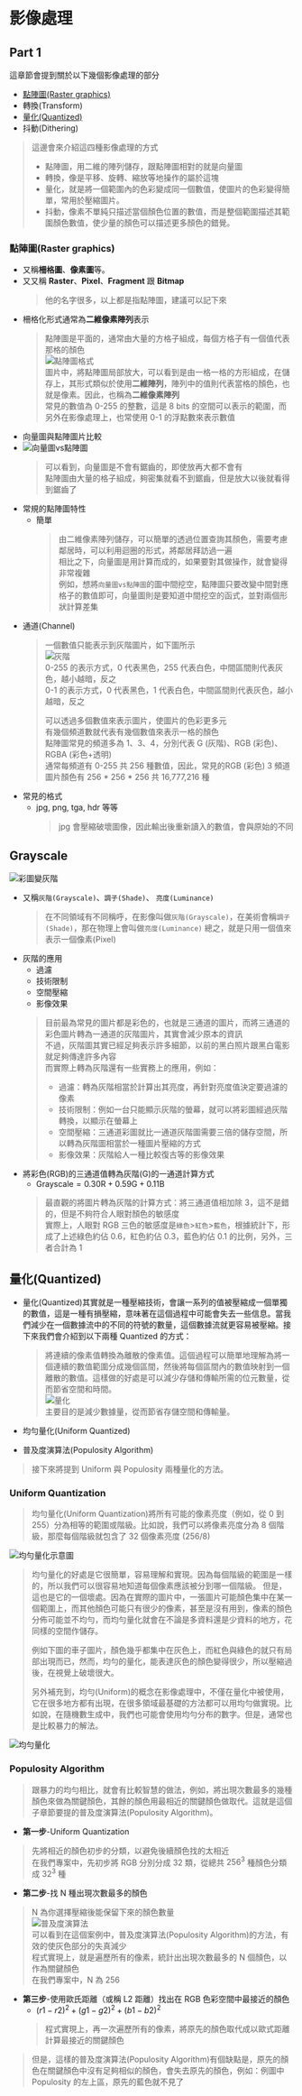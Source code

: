 # 影像處理 

## Part 1

這章節會提到關於以下幾個影像處理的部分

* [點陣圖(Raster graphics)](#點陣圖raster-graphics)
* 轉換(Transform)
* [量化(Quantized)](#量化quantized)
* 抖動(Dithering)

> 這邊會來介紹這四種影像處理的方式
> * 點陣圖，用二維的陣列儲存，跟點陣圖相對的就是向量圖
> * 轉換，像是平移、旋轉、縮放等地操作的屬於這塊
> * 量化，就是將一個範圍內的色彩變成同一個數值，使圖片的色彩變得簡單，常用於壓縮圖片。
> * 抖動，像素不單純只描述當個顏色位置的數值，而是整個範圍描述其範圍顏色數值，使少量的顏色可以描述更多顏色的錯覺。

### 點陣圖(Raster graphics)

* 又稱**柵格圖**、**像素圖**等。
* 又又稱 **Raster**、**Pixel**、**Fragment** 跟 **Bitmap**
  > 他的名字很多，以上都是指點陣圖，建議可以記下來
* 柵格化形式通常為**二維像素陣列**表示
  > 點陣圖是平面的，通常由大量的方格子組成，每個方格子有一個值代表那格的顏色  
  > ![點陣圖格式](./Assets/P1/點陣圖格式.png)  
  > 圖片中，將點陣圖局部放大，可以看到是由一格一格的方形組成，在儲存上，其形式類似於使用**二維陣列**，陣列中的值則代表當格的顏色，也就是像素。因此，也稱為**二維像素陣列**  
  > 常見的數值為 0-255 的整數，這是 8 bits 的空間可以表示的範圍，而另外在影像處理上，也常使用 0-1 的浮點數來表示數值
* 向量圖與點陣圖片比較  
* ![向量圖vs點陣圖](./Assets/P1/向量圖vs點陣圖.png)  
  > 可以看到，向量圖是不會有鋸齒的，即使放再大都不會有  
  > 點陣圖由大量的格子組成，夠密集就看不到鋸齒，但是放大以後就看得到鋸齒了
* 常規的點陣圖特性
   * 簡單
     > 由二維像素陣列儲存，可以簡單的透過位置查詢其顏色，需要考慮鄰居時，可以利用迴圈的形式，將鄰居拜訪過一遍  
     > 相比之下，向量圖是用計算而成的，如果要對其做操作，就會變得非常複雜  
     > 例如，想將`向量圖vs點陣圖`的圖中間挖空，點陣圖只要改變中間對應格子的數值即可，向量圖則是要知道中間挖空的函式，並對兩個形狀計算差集  
* 通道(Channel)
  > 一個數值只能表示到灰階圖片，如下圖所示  
  > ![灰階](./Assets/P1/灰階.png)  
  > 0-255 的表示方式，0 代表黑色，255 代表白色，中間區間則代表灰色，越小越暗，反之  
  > 0-1 的表示方式，0 代表黑色，1 代表白色，中間區間則代表灰色，越小越暗，反之
  > 
  > 可以透過多個數值來表示圖片，使圖片的色彩更多元  
  > 有幾個頻道數就代表有幾個數值來表示一格的顏色  
  > 點陣圖常見的頻道多為 1、3、4，分別代表 G (灰階)、RGB (彩色)、RGBA (彩色+透明)  
  > 通常每頻道有 0-255 共 256 種數值，因此，常見的RGB (彩色) 3 頻道圖片顏色有 256 * 256 * 256 共 16,777,216 種 
* 常見的格式
   * jpg, png, tga, hdr 等等
     > jpg 會壓縮破壞圖像，因此輸出後重新讀入的數值，會與原始的不同

## Grayscale

![彩圖變灰階](./Assets/P1/彩圖變灰階.png)  

* 又稱`灰階(Grayscale)`、`調子(Shade)`、 `亮度(Luminance)`
  > 在不同領域有不同稱呼，在影像叫做`灰階(Grayscale)`，在美術會稱`調子(Shade)`，那在物理上會叫做`亮度(Luminance)`
  > 總之，就是只用一個值來表示一個像素(Pixel)
* 灰階的應用
  * 過濾
  * 技術限制
  * 空間壓縮
  * 影像效果
  > 目前最為常見的圖片都是彩色的，也就是三通道的圖片，而將三通道的彩色圖片轉為一通道的灰階圖片，其實會減少原本的資訊  
  > 不過，灰階圖其實已經足夠表示許多細節，以前的黑白照片跟黑白電影就足夠傳達許多內容  
  > 而實際上轉為灰階還有一些實務上的應用，例如：
  > * 過濾：轉為灰階相當於計算出其亮度，再針對亮度值決定要過濾的像素
  > * 技術限制：例如一台只能顯示灰階的螢幕，就可以將彩圖經過灰階轉換，以顯示在螢幕上  
  > * 空間壓縮：三通道彩圖就比一通道灰階圖需要三倍的儲存空間，所以轉為灰階圖相當於一種圖片壓縮的方式
  > * 影像效果：灰階給人一種比較復古等的影像效果
* 將彩色(RGB)的三通道值轉為灰階(G)的一通道計算方式
  * $\text{Grayscale}=0.30\text{R}+0.59\text{G}+0.11\text{B}$
  > 最直觀的將圖片轉為灰階的計算方式：將三通道值相加除 3，這不是錯的，但是不夠符合人眼對顏色的敏感度  
  > 實際上，人眼對 RGB 三色的敏感度是`綠色`>`紅色`>`藍色`，根據統計下，形成了上述綠色約佔 0.6，紅色約佔 0.3，藍色約佔 0.1 的比例，另外，三者合計為 1


## 量化(Quantized)

* 量化(Quantized)其實就是一種壓縮技術，會讓一系列的值被壓縮成一個單獨的數值，這是一種有損壓縮，意味著在這個過程中可能會失去一些信息。當我們減少在一個數據流中的不同的符號的數量，這個數據流就更容易被壓縮。接下來我們會介紹到以下兩種 Quantized 的方式：

  > 將連續的像素值轉換為離散的像素值。這個過程可以簡單地理解為將一個連續的數值範圍分成幾個區間，然後將每個區間內的數值映射到一個離散的數值。這樣做的好處是可以減少存儲和傳輸所需的位元數量，從而節省空間和時間。  
  > ![量化](./Assets/P1/量化.png)    
  > 主要目的是減少數據量，從而節省存儲空間和傳輸量。

* 均勻量化(Uniform Quantized)
* 普及度演算法(Populosity Algorithm)

> 接下來將提到 Uniform 與 Populosity 兩種量化的方法。

### Uniform Quantization​

> 均勻量化(Uniform Quantization)將所有可能的像素亮度（例如，從 0 到 255）分為相等的範圍或階級。比如說，我們可以將像素亮度分為 8 個階級，那麼每個階級就包含了 32 個像素亮度 $(256/8)$  

![均勻量化示意圖](./Assets/P1/均勻量化示意圖.png)   

> 均勻量化的好處是它很簡單，容易理解和實現。因為每個階級的範圍是一樣的，所以我們可以很容易地知道每個像素應該被分到哪一個階級。
> 但是，這也是它的一個壞處。因為在實際的圖片中，一張圖片可能顏色集中在某一個範圍上，而其他顏色可能只有很少的像素，甚至是沒有用到，像素的顏色分佈可能並不均勻，而均勻量化就會在不論是多資料還是少資料的地方，花同樣的空間作儲存。  
> 
> 例如下圖的車子圖片，顏色幾乎都集中在灰色上，而紅色與綠色的就只有局部出現而已，然而，均勻的量化，能表達灰色的顏色變得很少，所以壓縮過後，在視覺上破壞很大。
>   
> 另外補充到，均勻(Uniform)的概念在影像處理中，不僅在量化中被使用，它在很多地方都有出現，在很多領域最基礎的方法都可以用均勻做實現。比如說，在隨機數生成中，我們也可能會使用均勻分布的數字。但是，通常也是比較暴力的解法。

![均勻量化](./Assets/P1/均勻量化.png)  

### Populosity Algorithm

> 跟暴力的均勻相比，就會有比較智慧的做法，例如，將出現次數最多的幾種顏色來做為關鍵顏色，其餘的顏色用最相近的關鍵顏色做取代。這就是這個子章節要提的普及度演算法(Populosity Algorithm)。

* **第一步**-Uniform Quantization​
> 先將相近的顏色初步的分類，以避免後續顏色找的太相近  
> 在我們專案中，先初步將 RGB 分別分成 32 類，從總共 $256^3$ 種顏色分類成 $32^3$ 種  
* **第二步**-找 N 種出現次數最多的顏色  
> N 為你選擇壓縮後能保留下來的顏色數量  
> ![普及度演算法](./Assets/P1/普及度量化.png)  
> 可以看到在這個案例中，普及度演算法(Populosity Algorithm)的方法，有效的使灰色部分的失真減少  
> 程式實現上，就是遍歷所有的像素，統計出出現次數最多的 N 個顏色，以作為關鍵顏色  
> 在我們專案中，N 為 256
* **第三步**-使用歐氏距離（或稱 L2 距離）找出在 RGB 色彩空間中最接近的顏色  
  * $(r1-r2)^2+(g1-g2)^2+(b1-b2)^2$
  > 程式實現上，再一次遍歷所有的像素，將原先的顏色取代成以歐式距離計算最接近的關鍵顏色
> 但是，這樣的普及度演算法(Populosity Algorithm)有個缺點是，原先的顏色在關鍵顏色中沒有足夠相似的顏色，會失去原先的顏色，例如：例圖中 Populosity 的左上區，原先的藍色就不見了
